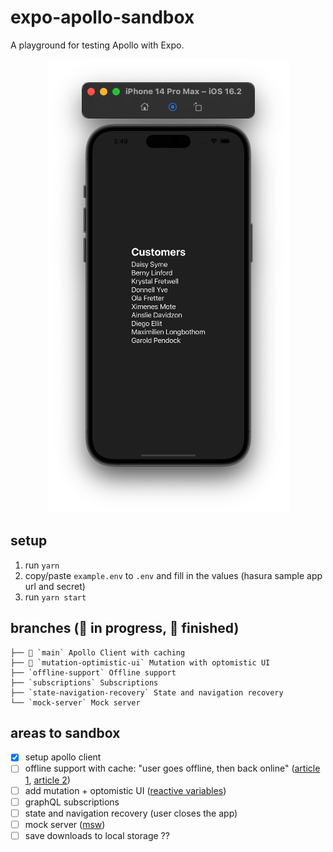 # expo-apollo-sandbox

A playground for testing Apollo with Expo.

<p align="center">
  <img src="./screentshot.png" alt="expo apollo sandbox" />
</p>

## setup

1. run `yarn`
2. copy/paste `example.env` to `.env` and fill in the values (hasura sample app url and secret)
3. run `yarn start`

## branches (🚧 in progress, 🏁 finished)

```
├── 🏁 `main` Apollo Client with caching
├── 🚧 `mutation-optimistic-ui` Mutation with optomistic UI
├── `offline-support` Offline support
├── `subscriptions` Subscriptions
├── `state-navigation-recovery` State and navigation recovery
└── `mock-server` Mock server
```

## areas to sandbox

- [x] setup apollo client
- [ ] offline support with cache: "user goes offline, then back online" ([article 1](https://codeburst.io/highly-functional-offline-applications-using-apollo-client-12885bd5f335), [article 2](https://medium.com/twostoryrobot/a-recipe-for-offline-support-in-react-apollo-571ad7e6f7f4))
- [ ] add mutation + optomistic UI ([reactive variables](https://www.apollographql.com/docs/react/local-state/local-state-management#reactive-variables))
- [ ] graphQL subscriptions
- [ ] state and navigation recovery (user closes the app)
- [ ] mock server ([msw](https://mswjs.io/docs/getting-started/mocks/graphql-api))
- [ ] save downloads to local storage ??
